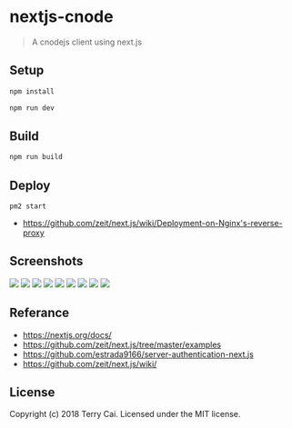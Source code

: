 # nextjs-cnode

> A cnodejs client using next.js 


## Setup

```bash
npm install

npm run dev

```



## Build


```bash
npm run build

```


## Deploy

```
pm2 start

```


- https://github.com/zeit/next.js/wiki/Deployment-on-Nginx's-reverse-proxy



## Screenshots

![](https://raw.githubusercontent.com/icai/nextjs-cnode/master/screenshots/images/topic_01.png)
![](https://raw.githubusercontent.com/icai/nextjs-cnode/master/screenshots/images/topic_02.png)
![](https://raw.githubusercontent.com/icai/nextjs-cnode/master/screenshots/images/topic_03.png)
![](https://raw.githubusercontent.com/icai/nextjs-cnode/master/screenshots/images/topic_04.png)
![](https://raw.githubusercontent.com/icai/nextjs-cnode/master/screenshots/images/topic_05.png)
![](https://raw.githubusercontent.com/icai/nextjs-cnode/master/screenshots/images/topic_06.png)
![](https://raw.githubusercontent.com/icai/nextjs-cnode/master/screenshots/images/topic_07.png)
![](https://raw.githubusercontent.com/icai/nextjs-cnode/master/screenshots/images/topic_08.png)
![](https://raw.githubusercontent.com/icai/nextjs-cnode/master/screenshots/images/topic_09.png)



## Referance

- https://nextjs.org/docs/
- https://github.com/zeit/next.js/tree/master/examples
- https://github.com/estrada9166/server-authentication-next.js
- https://github.com/zeit/next.js/wiki/



## License

Copyright (c) 2018 Terry Cai. Licensed under the MIT license.
